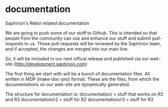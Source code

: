 documentation
=============

Saphirion's Rebol related documentation

We are going to push some of our stuff to Github.
This is intended so that people from the community can use and enhance our stuff and submit pull-requests to us.
Those pull-requests will be reviewed by the Saphirion team, and if accepted, the changes are merged into our main line.

So, it will be included in our next offical release and published via our web-site (http://development.saphirion.com)

The first thing we start with will be a bunch of documentation files. All written in MDP (make-doc-pro) format.
These are the files, from which the documentations on our web-site are dynamically generated.

The structure for documentation is:
documentation/    = stuff that works on R2 and R3
documentation/r2	= stuff for R2
documentation/r3	= stuff for R3
